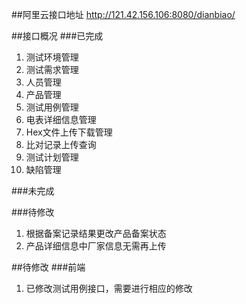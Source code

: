 ##阿里云接口地址
http://121.42.156.106:8080/dianbiao/

##接口概况
###已完成
1. 测试环境管理
2. 测试需求管理
3. 人员管理
4. 产品管理
5. 测试用例管理
6. 电表详细信息管理
7. Hex文件上传下载管理
8. 比对记录上传查询
9. 测试计划管理
10. 缺陷管理

###未完成

###待修改
1. 根据备案记录结果更改产品备案状态
2. 产品详细信息中厂家信息无需再上传

##待修改
###前端
1. 已修改测试用例接口，需要进行相应的修改

